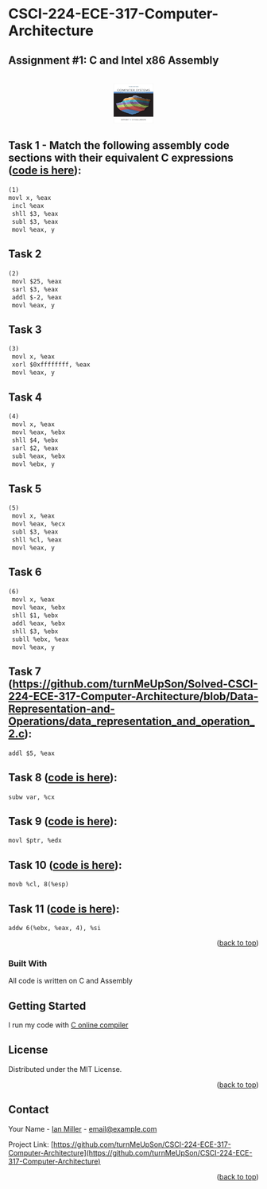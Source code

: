 # CSCI-224-ECE-317-Computer-Architecture

## Assignment #1: C and Intel x86 Assembly
 
<a  name="readme-top"></a>
   
<!-- PROJECT LOGO -->
<br />
<div align="center">
  <a href="https://github.com/turnMeUpSon/CSCI-224-ECE-317-Computer-Architecture">
    <img src="https://github.com/turnMeUpSon/CSCI-224-ECE-317-Computer-Architecture/blob/main/ComputerSystems.jpeg" alt="Logo" width="80" height="80">
  </a>
</div>



<!-- Task 1 -->

## Task 1 - Match the following assembly code sections with their equivalent C expressions ([code is here](https://github.com/turnMeUpSon/Solved-CSCI-224-ECE-317-Computer-Architecture/blob/Data-Representation-and-Operations/data_representation_and_operation_1.c)):
```
(1)
movl x, %eax
 incl %eax
 shll $3, %eax
 subl $3, %eax
 movl %eax, y
```

## Task 2
```
(2)
 movl $25, %eax
 sarl $3, %eax
 addl $-2, %eax
 movl %eax, y
```

## Task 3
```
(3)
 movl x, %eax
 xorl $0xffffffff, %eax
 movl %eax, y
```

## Task 4
```
(4)
 movl x, %eax
 movl %eax, %ebx
 shll $4, %ebx
 sarl $2, %eax
 subl %eax, %ebx
 movl %ebx, y
```

## Task 5
```
(5)
 movl x, %eax
 movl %eax, %ecx
 subl $3, %eax
 shll %cl, %eax
 movl %eax, y
```

## Task 6
```
(6)
 movl x, %eax
 movl %eax, %ebx
 shll $1, %ebx
 addl %eax, %ebx
 shll $3, %ebx
 subll %ebx, %eax
 movl %eax, y
```

## Task 7 (https://github.com/turnMeUpSon/Solved-CSCI-224-ECE-317-Computer-Architecture/blob/Data-Representation-and-Operations/data_representation_and_operation_2.c):
```
addl $5, %eax
```

## Task 8 ([code is here](https://github.com/turnMeUpSon/Solved-CSCI-224-ECE-317-Computer-Architecture/blob/Data-Representation-and-Operations/data_representation_and_operation_3.c)):
```
subw var, %cx
```

## Task 9 ([code is here](https://github.com/turnMeUpSon/Solved-CSCI-224-ECE-317-Computer-Architecture/blob/Data-Representation-and-Operations/data_representation_and_operation_4.c)):
```
movl $ptr, %edx
```

## Task 10 ([code is here](https://github.com/turnMeUpSon/Solved-CSCI-224-ECE-317-Computer-Architecture/blob/Data-Representation-and-Operations/data_representation_and_operation_5.c)):
```
movb %cl, 8(%esp)
```

## Task 11 ([code is here](https://github.com/turnMeUpSon/Solved-CSCI-224-ECE-317-Computer-Architecture/blob/Data-Representation-and-Operations/data_representation_and_operation_6.c)):
```
addw 6(%ebx, %eax, 4), %si
```
  
<p  align="right">(<a  href="#readme-top">back to top</a>)</p>

### Built With
All code is written on C and Assembly

## Getting Started

I run my code with [C online compiler](https://www.programiz.com/c-programming/online-compiler/)


<!-- LICENSE -->

## License

  

Distributed under the MIT License.

  

<p  align="right">(<a  href="#readme-top">back to top</a>)</p>

  
  
  

<!-- CONTACT -->

## Contact

  

Your Name - [Ian Miller](https://www.linkedin.com/in/ian-miller-620a63245/) - email@example.com

  

Project Link: [https://github.com/turnMeUpSon/CSCI-224-ECE-317-Computer-Architecture](https://github.com/turnMeUpSon/CSCI-224-ECE-317-Computer-Architecture)

  

<p  align="right">(<a  href="#readme-top">back to top</a>)</p>